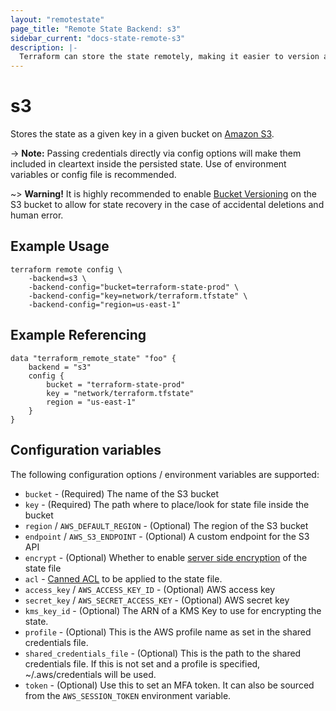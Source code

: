```yaml
---
layout: "remotestate"
page_title: "Remote State Backend: s3"
sidebar_current: "docs-state-remote-s3"
description: |-
  Terraform can store the state remotely, making it easier to version and work with in a team.
---
```


# s3

Stores the state as a given key in a given bucket on [Amazon S3](https://aws.amazon.com/s3/).

-> **Note:** Passing credentials directly via config options will
make them included in cleartext inside the persisted state.
Use of environment variables or config file is recommended.

~> **Warning!** It is highly recommended to enable
[Bucket Versioning](http://docs.aws.amazon.com/AmazonS3/latest/UG/enable-bucket-versioning.html)
on the S3 bucket to allow for state recovery in the case of accidental deletions and human error.

## Example Usage

```
terraform remote config \
	-backend=s3 \
	-backend-config="bucket=terraform-state-prod" \
	-backend-config="key=network/terraform.tfstate" \
	-backend-config="region=us-east-1"
```

## Example Referencing

```
data "terraform_remote_state" "foo" {
	backend = "s3"
	config {
		bucket = "terraform-state-prod"
		key = "network/terraform.tfstate"
		region = "us-east-1"
	}
}
```

## Configuration variables

The following configuration options / environment variables are supported:

 * `bucket` - (Required) The name of the S3 bucket
 * `key` - (Required) The path where to place/look for state file inside the bucket
 * `region` / `AWS_DEFAULT_REGION` - (Optional) The region of the S3 bucket
 * `endpoint` / `AWS_S3_ENDPOINT` - (Optional) A custom endpoint for the S3 API
 * `encrypt` - (Optional) Whether to enable [server side encryption](https://docs.aws.amazon.com/AmazonS3/latest/dev/UsingServerSideEncryption.html)
    of the state file
 * `acl` - [Canned ACL](https://docs.aws.amazon.com/AmazonS3/latest/dev/acl-overview.html#canned-acl)
    to be applied to the state file.
 * `access_key` / `AWS_ACCESS_KEY_ID` - (Optional) AWS access key
 * `secret_key` / `AWS_SECRET_ACCESS_KEY` - (Optional) AWS secret key
 * `kms_key_id` - (Optional) The ARN of a KMS Key to use for encrypting the state.
 * `profile` - (Optional) This is the AWS profile name as set in the shared credentials file.
 * `shared_credentials_file`  - (Optional) This is the path to the shared credentials file. If this is not set and a profile is specified, ~/.aws/credentials will be used.
 * `token` - (Optional) Use this to set an MFA token. It can also be sourced from the `AWS_SESSION_TOKEN` environment variable.
